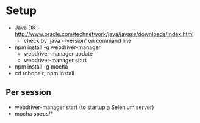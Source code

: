 Setup
=====
 - Java DK - http://www.oracle.com/technetwork/java/javase/downloads/index.html
   - check by 'java --version'  on command line
 - npm install -g webdriver-manager
   - webdriver-manager update
   - webdriver-manager start
 - npm install -g mocha
 - cd robopair; npm install

Per session
-----------
 - webdriver-manager start (to startup a Selenium server)
 - mocha specs/*